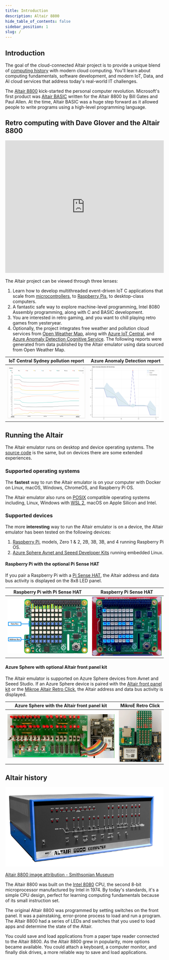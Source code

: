 ```yaml
---
title: Introduction
description: Altair 8800
hide_table_of_contents: false
sidebar_position: 1
slug: /
---
```


## Introduction

The goal of the cloud-connected Altair project is to provide a unique blend of [computing history](https://en.wikipedia.org/wiki/Retrocomputing) with modern cloud computing. You'll learn about computing fundamentals, software development, and modern IoT, Data, and AI cloud services that address today's real-world IT challenges.

The [Altair 8800](https://en.wikipedia.org/wiki/Altair_8800?azure-portal=true) kick-started the personal computer revolution. Microsoft's first product was [Altair BASIC](https://en.wikipedia.org/wiki/Altair_BASIC?azure-portal=true) written for the Altair 8800 by Bill Gates and Paul Allen. At the time, Altair BASIC was a huge step forward as it allowed people to write programs using a high-level programming language.

<!-- ## Get started docs

Head to [Get started](/start/Deploy) to learn how to deploy and run the Altair 8800 emulator. -->

## Retro computing with Dave Glover and the Altair 8800

<iframe width="100%" height="420" src="https://www.youtube.com/embed/fSz5lTaXS0E" title="YouTube video player" frameborder="0" allow="accelerometer; autoplay; clipboard-write; encrypted-media; gyroscope; picture-in-picture" allowfullscreen></iframe>

The Altair project can be viewed through three lenses:

1. Learn how to develop multithreaded event-driven IoT C applications that scale from [microcontrollers](https://en.wikipedia.org/wiki/Microcontroller), to [Raspberry Pis](https://en.wikipedia.org/wiki/Raspberry_Pi), to desktop-class computers.
1. A fantastic safe way to explore machine-level programming, Intel 8080 Assembly programming, along with C and BASIC development.
1. You are interested in retro gaming, and you want to chill playing retro games from yesteryear.
1. Optionally, the project integrates free weather and pollution cloud services from [Open Weather Map](http://openweathermap.org), along with [Azure IoT Central](https://azure.microsoft.com/en-au/services/iot-central/), and [Azure Anomaly Detection Cognitive Service](https://azure.microsoft.com/services/cognitive-services/anomaly-detector/). The following reports were generated from data published by the Altair emulator using data sourced from Open Weather Map.

| IoT Central Sydney pollution report | Azure Anomaly Detection report|
|------|-----|
| ![The images shows pollution report for Sydney](./img/iot_central_pollution_report.png) | ![The following images shows temperature based anomalies](./img/univariate-anomalies.png) |

## Running the Altair

The Altair emulator runs on desktop and device operating systems. The [source code](https://github.com/gloveboxes/Altair8800.Emulator.UN-X) is the same, but on devices there are some extended experiences.

### Supported operating systems

The **fastest** way to run the Altair emulator is on your computer with Docker on Linux, macOS, Windows, ChromeOS, and Raspberry Pi OS.

The Altair emulator also runs on [POSIX](https://en.wikipedia.org/wiki/POSIX) compatible operating systems including, Linux, Windows with [WSL 2](https://docs.microsoft.com/en-us/windows/wsl/install), macOS on Apple Silicon and Intel.

### Supported devices

The more **interesting** way to run the Altair emulator is on a device, the Altair emulator has been tested on the following devices:

1. [Raspberry Pi](https://www.raspberrypi.org/), models, Zero 1 & 2, 2B, 3B, 3B, and 4 running Raspberry Pi OS.
1. [Azure Sphere Avnet and Seeed Developer Kits](https://azure.microsoft.com/services/azure-sphere/) running embedded Linux.

#### Raspberry Pi with the optional Pi Sense HAT

If you pair a Raspberry Pi with a [Pi Sense HAT](https://www.raspberrypi.com/products/sense-hat/), the Altair address and data bus activity is displayed on the 8x8 LED panel.

| Raspberry Pi with Pi Sense HAT  | Raspberry Pi Sense HAT |
|--|--|
| ![The image shows the address and data bus LEDs](./img/raspberry_pi_sense_hat_map.png) | ![The gif shows the address and data bus LEDs in action](./img/raspberry_pi_sense_hat.gif) |

#### Azure Sphere with optional Altair front panel kit

The Altair emulator is supported on Azure Sphere devices from Avnet and Seeed Studio. If an Azure Sphere device is paired with the [Altair front panel kit](https://github.com/AzureSphereCloudEnabledAltair8800/AzureSphereAltair8800.Hardware) or the [Mikroe Altair Retro Click](https://www.mikroe.com/blog/8800-retro-click), the Altair address and data bus activity is displayed.

| Azure Sphere with the Altair front panel kit | MikroE Retro Click |
|--|--|
| ![The gif shows the Altair on Azure Sphere with the Altair front panel](./img/altair_on_sphere.gif) | ![The gif shows the address and data bus LEDs in action](./img/avnet_retro_click.gif) |

## Altair history

![The image shows the Altair 8800](./img/altair-8800-smithsonian-museum.png)

[Altair 8800 image attribution - Smithsonian Museum](https://commons.wikimedia.org/wiki/File:Altair_8800,_Smithsonian_Museum.jpg)

The Altair 8800 was built on the [Intel 8080](https://en.wikipedia.org/wiki/Intel_8080?azure-portal=true) CPU, the second 8-bit microprocessor manufactured by Intel in 1974. By today's standards, it's a simple CPU design, perfect for learning computing fundamentals because of its small instruction set.

The original Altair 8800 was programmed by setting switches on the front panel. It was a painstaking, error-prone process to load and run a program. The Altair 8800 had a series of LEDs and switches that you used to load apps and determine the state of the Altair.

You could save and load applications from a paper tape reader connected to the Altair 8800. As the Altair 8800 grew in popularity, more options became available. You could attach a keyboard, a computer monitor, and finally disk drives, a more reliable way to save and load applications.
